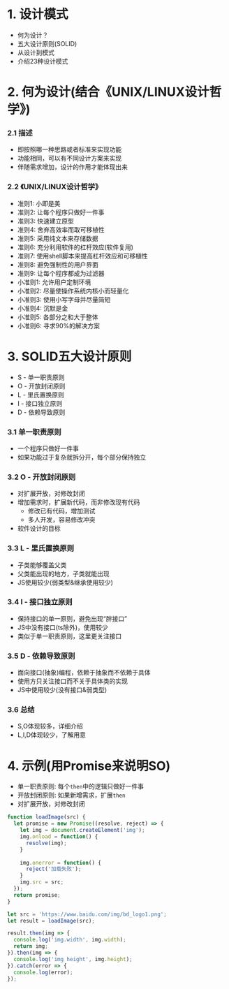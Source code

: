 # 1. 设计模式
+ 何为设计？
+ 五大设计原则(SOLID)
+ 从设计到模式
+ 介绍23种设计模式

# 2. 何为设计(结合《UNIX/LINUX设计哲学》)
### 2.1 描述
+ 即按照哪一种思路或者标准来实现功能
+ 功能相同，可以有不同设计方案来实现
+ 伴随需求增加，设计的作用才能体现出来

### 2.2 《UNIX/LINUX设计哲学》
+ 准则1: 小即是美
+ 准则2: 让每个程序只做好一件事
+ 准则3: 快速建立原型
+ 准则4: 舍弃高效率而取可移植性
+ 准则5: 采用纯文本来存储数据
+ 准则6: 充分利用软件的杠杆效应(软件复用)
+ 准则7: 使用shell脚本来提高杠杆效应和可移植性
+ 准则8: 避免强制性的用户界面
+ 准则9: 让每个程序都成为过滤器
+ 小准则1: 允许用户定制环境
+ 小准则2: 尽量使操作系统内核小而轻量化
+ 小准则3: 使用小写字母并尽量简短
+ 小准则4: 沉默是金
+ 小准则5: 各部分之和大于整体
+ 小准则6: 寻求90%的解决方案

# 3. SOLID五大设计原则
+ S - 单一职责原则
+ O - 开放封闭原则
+ L - 里氏置换原则
+ I - 接口独立原则
+ D - 依赖导致原则

### 3.1 单一职责原则
+ 一个程序只做好一件事
+ 如果功能过于复杂就拆分开，每个部分保持独立

### 3.2 O - 开放封闭原则
+ 对扩展开放，对修改封闭
+ 增加需求时，扩展新代码，而非修改现有代码
    - 修改已有代码，增加测试
    - 多人开发，容易修改冲突
+ 软件设计的目标

### 3.3 L - 里氏置换原则
+ 子类能够覆盖父类
+ 父类能出现的地方，子类就能出现
+ JS使用较少(弱类型&继承使用较少)

### 3.4 I - 接口独立原则
+ 保持接口的单一原则，避免出现“胖接口”
+ JS中没有接口(ts除外)，使用较少
+ 类似于单一职责原则，这里更关注接口

### 3.5 D - 依赖导致原则
+ 面向接口(抽象)编程，依赖于抽象而不依赖于具体
+ 使用方只关注接口而不关于具体类的实现
+ JS中使用较少(没有接口&弱类型)

### 3.6 总结
+ S,O体现较多，详细介绍
+ L,I,D体现较少，了解用意

# 4. 示例(用Promise来说明SO)
+ 单一职责原则: 每个`then`中的逻辑只做好一件事
+ 开放封闭原则: 如果新增需求，扩展`then`
+ 对扩展开放，对修改封闭

```javascript
function loadImage(src) {
  let promise = new Promise((resolve, reject) => {
    let img = document.createElement('img');
    img.onload = function() {
      resolve(img);
    }
    
    img.onerror = function() {
      reject('加载失败');
    }
    img.src = src;
  });
  return promise;
}

let src = 'https://www.baidu.com/img/bd_logo1.png';
let result = loadImage(src);

result.then(img => {
  console.log('img.width', img.width);
  return img;
}).then(img => {
  console.log('img height', img.height);
}).catch(error => {
  console.log(error);
});
```
